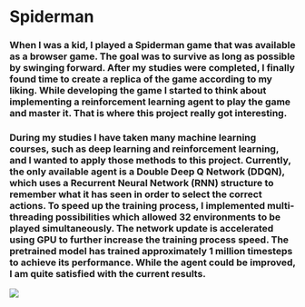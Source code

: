 # Spiderman

<h3>
When I was a kid, I played a Spiderman game that was available as a browser game. The goal was to survive as long as possible by swinging forward. After my studies were completed, I finally found time to create a replica of the game according to my liking. While developing the game I started to think about implementing a reinforcement learning agent to play the game and master it. That is where this project really got interesting. 
</h3>

<h3>
During my studies I have taken many machine learning courses, such as deep learning and reinforcement learning, and I wanted to apply those methods to this project. Currently, the only available agent is a Double Deep Q Network (DDQN), which uses a Recurrent Neural Network (RNN) structure to remember what it has seen in order to select the correct actions. To speed up the training process, I implemented multi-threading possibilities which allowed 32 environments to be played simultaneously. The network update is accelerated using GPU to further increase the training process speed. The pretrained model has trained approximately 1 million timesteps to achieve its performance. While the agent could be improved, I am quite satisfied with the current results.
</h3>

![](Extra/ExampleGame.gif)




